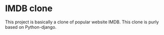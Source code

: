 # IMDB clone
This project is basically a clone of popular website IMDB. This clone is purly based on Python-django.
